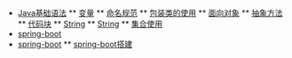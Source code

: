 <!--
 * @Descripttion: 
 * @version: 
 * @Author: naxiaozi
 * @Date: 2022-06-23 14:03:46
 * @LastEditors: Please set LastEditors
 * @LastEditTime: 2022-07-04 10:17:53
-->
* [Java基础语法](base)
** [变量](val.md)
** [命名规范](name-convensions.md)
** [包装类的使用](pack-class)
** [面向对象](oop)
** [抽象方法](abstract)
** [代码块](block-code)
** [String](string)
** [String](string)
** [集合使用](set)
* [spring-boot](spring-home)
* [spring-boot](spring-home)
** [spring-boot搭建](spring-init)
